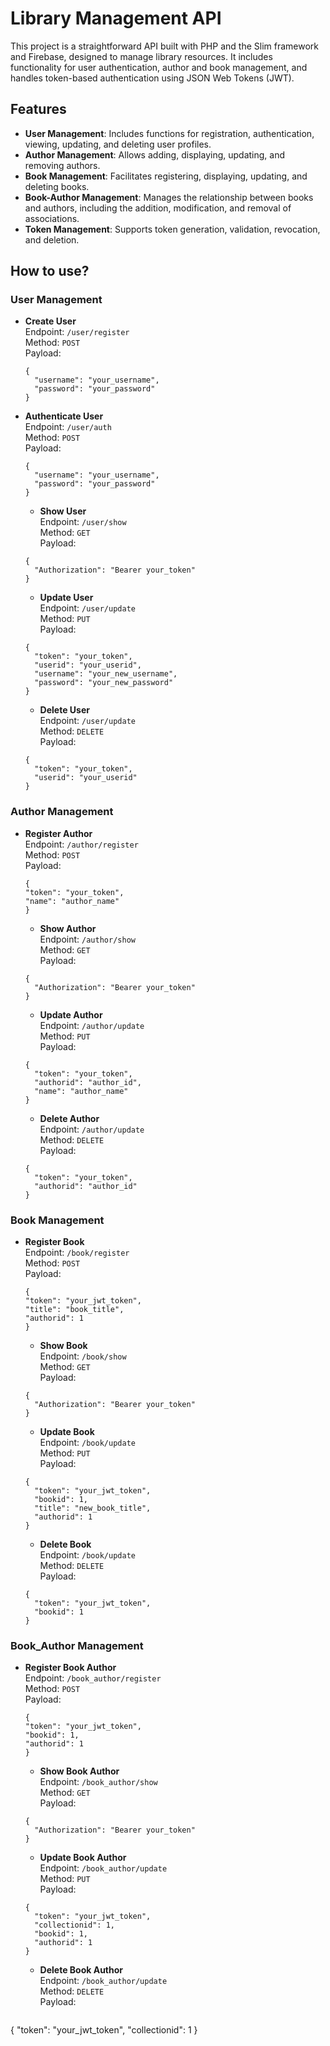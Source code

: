 # Library Management API

This project is a straightforward API built with PHP and the Slim framework and Firebase, designed to manage library resources. It includes functionality for user authentication, author and book management, and handles token-based authentication using JSON Web Tokens (JWT).

## Features

- **User Management**: Includes functions for registration, authentication, viewing, updating, and deleting user profiles.
- **Author Management**: Allows adding, displaying, updating, and removing authors.
- **Book Management**: Facilitates registering, displaying, updating, and deleting books.
- **Book-Author Management**: Manages the relationship between books and authors, including the addition, modification, and removal of associations.
- **Token Management**: Supports token generation, validation, revocation, and deletion.

## How to use?

### User Management

- **Create User**  
  Endpoint: `/user/register`  
  Method: `POST`  
  Payload:  
  ```
  {
    "username": "your_username",
    "password": "your_password"
  }
  ```
- **Authenticate User**  
  Endpoint: `/user/auth`  
  Method: `POST`  
  Payload:  
  ```
  {
    "username": "your_username",
    "password": "your_password"
  }
  ```
  - **Show User**  
  Endpoint: `/user/show`  
  Method: `GET`  
  Payload:  
  ```
  {
    "Authorization": "Bearer your_token"
  }
  ```
  - **Update User**  
  Endpoint: `/user/update`  
  Method: `PUT`  
  Payload:  
  ```
  {
    "token": "your_token",
    "userid": "your_userid",
    "username": "your_new_username",
    "password": "your_new_password"
  }
  ```
  - **Delete User**  
  Endpoint: `/user/update`  
  Method: `DELETE`  
  Payload:  
  ```
  {
    "token": "your_token",
    "userid": "your_userid"
  }
  ```
### Author Management

- **Register Author**  
  Endpoint: `/author/register`  
  Method: `POST`  
  Payload:  
  ```
  {
  "token": "your_token",
  "name": "author_name"
  }
  ```
  - **Show Author**  
  Endpoint: `/author/show`  
  Method: `GET`  
  Payload:  
  ```
  {
    "Authorization": "Bearer your_token"
  }
  ```
  - **Update Author**  
  Endpoint: `/author/update`  
  Method: `PUT`  
  Payload:  
  ```
  {
    "token": "your_token",
    "authorid": "author_id",
    "name": "author_name"
  }
  ```
  - **Delete Author**  
  Endpoint: `/author/update`  
  Method: `DELETE`  
  Payload:  
  ```
  {
    "token": "your_token",
    "authorid": "author_id"
  }
  ```
### Book Management

- **Register Book**  
  Endpoint: `/book/register`  
  Method: `POST`  
  Payload:  
  ```
  {
  "token": "your_jwt_token",
  "title": "book_title",
  "authorid": 1
  }
  ```
  - **Show Book**  
  Endpoint: `/book/show`  
  Method: `GET`  
  Payload:  
  ```
  {
    "Authorization": "Bearer your_token"
  }
  ```
  - **Update Book**  
  Endpoint: `/book/update`  
  Method: `PUT`  
  Payload:  
  ```
  {
    "token": "your_jwt_token",
    "bookid": 1,
    "title": "new_book_title",
    "authorid": 1
  }
  ```
  - **Delete Book**  
  Endpoint: `/book/update`  
  Method: `DELETE`  
  Payload:  
  ```
  {
    "token": "your_jwt_token",
    "bookid": 1
  }
  ```
### Book_Author Management

- **Register Book Author**  
  Endpoint: `/book_author/register`  
  Method: `POST`  
  Payload:  
  ```
  {
  "token": "your_jwt_token",
  "bookid": 1,
  "authorid": 1
  }
  ```
  - **Show Book Author**  
  Endpoint: `/book_author/show`  
  Method: `GET`  
  Payload:  
  ```
  {
    "Authorization": "Bearer your_token"
  }
  ```
  - **Update Book Author**  
  Endpoint: `/book_author/update`  
  Method: `PUT`  
  Payload:  
  ```
  {
    "token": "your_jwt_token",
    "collectionid": 1,
    "bookid": 1,
    "authorid": 1
  }
  ```

  - **Delete Book Author**  
  Endpoint: `/book_author/update`  
  Method: `DELETE`  
  Payload:  
  ```
{
  "token": "your_jwt_token",
  "collectionid": 1
}

